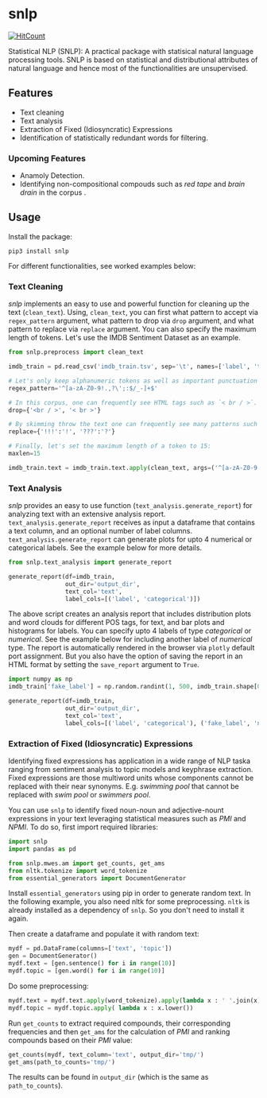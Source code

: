 # snlp

[![HitCount](http://hits.dwyl.com/meghdadFar/snlp.svg)](http://hits.dwyl.com/meghdadFar/snlp)

Statistical NLP (SNLP): A practical package with statisical natural language processing tools. SNLP is based on statistical and distributional attributes of natural language and hence most of the functionalities are unsupervised.

## Features
- Text cleaning 
- Text analysis
- Extraction of Fixed (Idiosyncratic) Expressions
- Identification of statistically redundant words for filtering. 

### Upcoming Features
- Anamoly Detection. 
- Identifying non-compositional compouds such as *red tape* and *brain drain* in the corpus .

## Usage

Install the package:

`pip3 install snlp`

For different functionalities, see worked examples below:

### Text Cleaning

*snlp* implements an easy to use and powerful function for cleaning up the text (`clean_text`). 
Using, `clean_text`, you can first what pattern to accept via `regex_pattern` argument, 
what pattern to drop via `drop` argument, and what pattern to replace via `replace` argument. You can also specify the maximum length of tokens. 
Let's use the IMDB Sentiment Dataset as an example. 

```python
from snlp.preprocess import clean_text

imdb_train = pd.read_csv('imdb_train.tsv', sep='\t', names=['label', 'text'])

# Let's only keep alphanumeric tokens as well as important punctuation marks:
regex_pattern='^[a-zA-Z0-9!.,?\';:$/_-]+$'

# In this corpus, one can frequently see HTML tags such as `< br / >`. So let's drop them:
drop={'<br / >', '< br >'}

# By skimming throw the text one can frequently see many patterns such as !!! or ???. Let's replace them:
replace={'!!!':'!', '???':'?'}

# Finally, let's set the maximum length of a token to 15:
maxlen=15

imdb_train.text = imdb_train.text.apply(clean_text, args=('^[a-zA-Z0-9!.,?\';:$/_-]+$', {'<br />'}, {'!!!':'!'}, 15,))
```

### Text Analysis

*snlp* provides an easy to use function (`text_analysis.generate_report`) for analyzing text with an extensive analysis report. `text_analysis.generate_report` 
receives as input a dataframe that contains a text column, and an optional number of label columns. `text_analysis.generate_report` can generate plots for upto 4
numerical or categorical labels. See the example below for more details. 

```python
from snlp.text_analysis import generate_report

generate_report(df=imdb_train,
                out_dir='output_dir',
                text_col='text',
                label_cols=[('label', 'categorical')])

```

The above script creates an analysis report that includes distribution plots and word clouds for different POS tags, for text, and bar plots and histograms for labels. You can specify upto 
4 labels of type *categorical* or *numerical*. See the example below for including another label of *numerical* type. The report is automatically rendered in the browser via `plotly` default port assignment. But you also have the option of saving the report in an HTML format by setting the `save_report` argument to `True`. 

```python
import numpy as np
imdb_train['fake_label'] = np.random.randint(1, 500, imdb_train.shape[0])

generate_report(df=imdb_train,
                out_dir='output_dir',
                text_col='text',
                label_cols=[('label', 'categorical'), ('fake_label', 'numerical')])

```

### Extraction of Fixed (Idiosyncratic) Expressions

Identifying fixed expressions has application in a wide range of NLP taska ranging from sentiment analysis to topic models and keyphrase extraction. Fixed expressions are those multiword units whose components cannot be replaced with their near synonyms. E.g. *swimming pool* that cannot be replaced with *swim pool* or *swimmers pool*. 

You can use `snlp` to identify fixed noun-noun and adjective-nount expressions in your text leveraging statistical measures such as *PMI* and *NPMI*. To do so, first import required libraries: 

```python
import snlp
import pandas as pd

from snlp.mwes.am import get_counts, get_ams
from nltk.tokenize import word_tokenize
from essential_generators import DocumentGenerator
```
Install `essential_generators` using pip in order to generate random text. In the following example, you also need nltk for some preprocessing. `nltk` is already installed as a dependency of `snlp`. So you don't need to install it again. 

Then create a dataframe and populate it with random text:

```python
mydf = pd.DataFrame(columns=['text', 'topic'])
gen = DocumentGenerator()
mydf.text = [gen.sentence() for i in range(10)]
mydf.topic = [gen.word() for i in range(10)]
```

Do some preprocessing:

```python
mydf.text = mydf.text.apply(word_tokenize).apply(lambda x : ' '.join(x)).apply(lambda x : x.lower())
mydf.topic = mydf.topic.apply( lambda x : x.lower())
```

Run `get_counts` to extract required compounds, their corresponding frequencies and then `get_ams` for the calculation of *PMI* and ranking compounds based on their *PMI* value:

```python
get_counts(mydf, text_column='text', output_dir='tmp/')
get_ams(path_to_counts='tmp/')
```

The results can be found in `output_dir` (which is the same as `path_to_counts`). 


